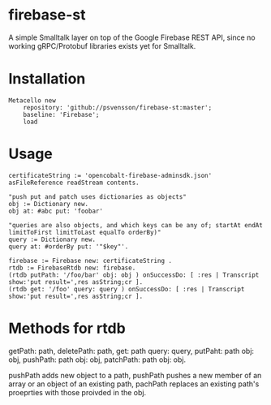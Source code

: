 # firebase-st
A simple Smalltalk layer on top of the Google Firebase REST API, since no working gRPC/Protobuf libraries exists yet for Smalltalk.

# Installation

```Smalltalk
Metacello new
    repository: 'github://psvensson/firebase-st:master';
    baseline: 'Firebase';
    load
```

# Usage

```Smalltalk
certificateString := 'opencobalt-firebase-adminsdk.json' asFileReference readStream contents.

"push put and patch uses dictionaries as objects"
obj := Dictionary new.
obj at: #abc put: 'foobar'

"queries are also objects, and which keys can be any of; startAt endAt limitToFirst limitToLast equalTo orderBy)"
query := Dictionary new.
query at: #orderBy put: '"$key"'.

firebase := Firebase new: certificateString .
rtdb := FirebaseRtdb new: firebase.
(rtdb putPath: '/foo/bar' obj: obj ) onSuccessDo: [ :res | Transcript show:'put result=',res asString;cr ].
(rtdb get: '/foo' query: query ) onSuccessDo: [ :res | Transcript show:'put result=',res asString;cr ].
```

# Methods for rtdb

getPath: path, deletePath: path, get: path query: query, putPaht: path obj: obj, pushPath: path obj: obj, patchPath: path obj: obj.

pushPath adds new object to a path, pushPath pushes a new member of an array or an object of an existing path, pachPath replaces an existing path's proeprties with those proivded in the obj.
